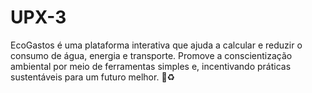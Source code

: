 # UPX-3
EcoGastos é uma plataforma interativa que ajuda a calcular e reduzir o consumo de água, energia e transporte. Promove a conscientização ambiental por meio de ferramentas simples e, incentivando práticas sustentáveis para um futuro melhor. 🌱♻️
